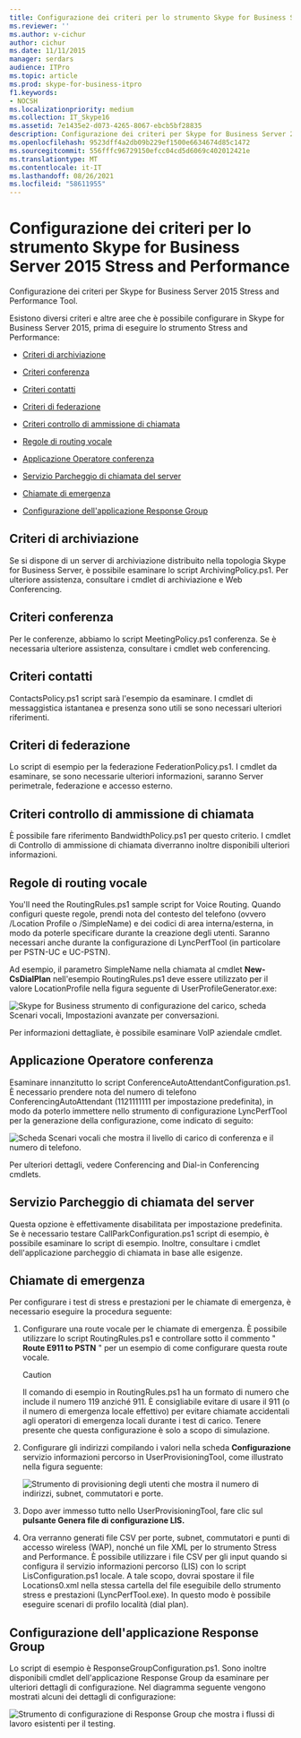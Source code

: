 ```yaml
---
title: Configurazione dei criteri per lo strumento Skype for Business Server 2015 Stress and Performance
ms.reviewer: ''
ms.author: v-cichur
author: cichur
ms.date: 11/11/2015
manager: serdars
audience: ITPro
ms.topic: article
ms.prod: skype-for-business-itpro
f1.keywords:
- NOCSH
ms.localizationpriority: medium
ms.collection: IT_Skype16
ms.assetid: 7e1435e2-d073-4265-8067-ebcb5bf28835
description: Configurazione dei criteri per Skype for Business Server 2015 Stress and Performance Tool.
ms.openlocfilehash: 9523dff4a2db09b229ef1500e6634674d85c1472
ms.sourcegitcommit: 556fffc96729150efcc04cd5d6069c402012421e
ms.translationtype: MT
ms.contentlocale: it-IT
ms.lasthandoff: 08/26/2021
ms.locfileid: "58611955"
---
```

# <a name="configuring-policies-for-the-skype-for-business-server-2015-stress-and-performance-tool"></a>Configurazione dei criteri per lo strumento Skype for Business Server 2015 Stress and Performance
 
Configurazione dei criteri per Skype for Business Server 2015 Stress and Performance Tool.
  
Esistono diversi criteri e altre aree che è possibile configurare in Skype for Business Server 2015, prima di eseguire lo strumento Stress and Performance:
  
- [Criteri di archiviazione](configuring-policies.md#ArchivingPolicy)
    
- [Criteri conferenza](configuring-policies.md#ConferencingPolicy)
    
- [Criteri contatti](configuring-policies.md#ContactsPolicy)
    
- [Criteri di federazione](configuring-policies.md#FederationPolicy)
    
- [Criteri controllo di ammissione di chiamata](configuring-policies.md#CACPolicy)
    
- [Regole di routing vocale](configuring-policies.md#VoiceRoutingRules)
    
- [Applicazione Operatore conferenza](configuring-policies.md#ConfAttendantApp)
    
- [Servizio Parcheggio di chiamata del server](configuring-policies.md#ServerCallParkServ)
    
- [Chiamate di emergenza](configuring-policies.md#EmergencyCalls)
    
- [Configurazione dell'applicazione Response Group](configuring-policies.md#ConfigResponseGroupApp)
    
## <a name="archiving-policy"></a>Criteri di archiviazione
<a name="ArchivingPolicy"> </a>

Se si dispone di un server di archiviazione distribuito nella topologia Skype for Business Server, è possibile esaminare lo script ArchivingPolicy.ps1. Per ulteriore assistenza, consultare i cmdlet di archiviazione e Web Conferencing.
  
## <a name="conferencing-policy"></a>Criteri conferenza
<a name="ConferencingPolicy"> </a>

Per le conferenze, abbiamo lo script MeetingPolicy.ps1 conferenza. Se è necessaria ulteriore assistenza, consultare i cmdlet web conferencing.
  
## <a name="contacts-policy"></a>Criteri contatti
<a name="ContactsPolicy"> </a>

ContactsPolicy.ps1 script sarà l'esempio da esaminare. I cmdlet di messaggistica istantanea e presenza sono utili se sono necessari ulteriori riferimenti.
  
## <a name="federation-policy"></a>Criteri di federazione
<a name="FederationPolicy"> </a>

Lo script di esempio per la federazione FederationPolicy.ps1. I cmdlet da esaminare, se sono necessarie ulteriori informazioni, saranno Server perimetrale, federazione e accesso esterno.
  
## <a name="call-admission-control-policy"></a>Criteri controllo di ammissione di chiamata
<a name="CACPolicy"> </a>

È possibile fare riferimento BandwidthPolicy.ps1 per questo criterio. I cmdlet di Controllo di ammissione di chiamata diverranno inoltre disponibili ulteriori informazioni.
  
## <a name="voice-routing-rules"></a>Regole di routing vocale
<a name="VoiceRoutingRules"> </a>

You'll need the RoutingRules.ps1 sample script for Voice Routing. Quando configuri queste regole, prendi nota del contesto del telefono (ovvero /Location Profile o /SimpleName) e dei codici di area interna/esterna, in modo da poterle specificare durante la creazione degli utenti. Saranno necessari anche durante la configurazione di LyncPerfTool (in particolare per PSTN-UC e UC-PSTN).
  
Ad esempio, il parametro SimpleName nella chiamata al cmdlet **New-CsDialPlan** nell'esempio RoutingRules.ps1 deve essere utilizzato per il valore LocationProfile nella figura seguente di UserProfileGenerator.exe:
  
![Skype for Business strumento di configurazione del carico, scheda Scenari vocali, Impostazioni avanzate per conversazioni.](../../media/59f42e4e-8f1e-4d43-9ae2-9e6026191951.png)
  
Per informazioni dettagliate, è possibile esaminare VoIP aziendale cmdlet.
  
## <a name="conference-attendant-application"></a>Applicazione Operatore conferenza
<a name="ConfAttendantApp"> </a>

Esaminare innanzitutto lo script ConferenceAutoAttendantConfiguration.ps1. È necessario prendere nota del numero di telefono ConferencingAutoAttendant (1121111111 per impostazione predefinita), in modo da poterlo immettere nello strumento di configurazione LyncPerfTool per la generazione della configurazione, come indicato di seguito:
  
![Scheda Scenari vocali che mostra il livello di carico di conferenza e il numero di telefono.](../../media/a3ea5fc0-8b3d-4842-b809-f137f470dbdc.png)
  
Per ulteriori dettagli, vedere Conferencing and Dial-in Conferencing cmdlets.
  
## <a name="server-call-park-service"></a>Servizio Parcheggio di chiamata del server
<a name="ServerCallParkServ"> </a>

Questa opzione è effettivamente disabilitata per impostazione predefinita. Se è necessario testare CallParkConfiguration.ps1 script di esempio, è possibile esaminare lo script di esempio. Inoltre, consultare i cmdlet dell'applicazione parcheggio di chiamata in base alle esigenze.
  
## <a name="emergency-calls"></a>Chiamate di emergenza
<a name="EmergencyCalls"> </a>

Per configurare i test di stress e prestazioni per le chiamate di emergenza, è necessario eseguire la procedura seguente:
  
1. Configurare una route vocale per le chiamate di emergenza. È possibile utilizzare lo script RoutingRules.ps1 e controllare sotto il commento " **Route E911 to PSTN** " per un esempio di come configurare questa route vocale.
    
    > [!CAUTION]
    > Il comando di esempio in RoutingRules.ps1 ha un formato di numero che include il numero 119 anziché 911. È consigliabile evitare di usare il 911 (o il numero di emergenza locale effettivo) per evitare chiamate accidentali agli operatori di emergenza locali durante i test di carico. Tenere presente che questa configurazione è solo a scopo di simulazione. 
  
2. Configurare gli indirizzi compilando i valori nella scheda **Configurazione** servizio informazioni percorso in UserProvisioningTool, come illustrato nella figura seguente:
    
     ![Strumento di provisioning degli utenti che mostra il numero di indirizzi, subnet, commutatori e porte.](../../media/ebe85a0c-750f-4301-97d4-d158a40ea98a.png)
  
3. Dopo aver immesso tutto nello UserProvisioningTool, fare clic sul **pulsante Genera file di configurazione LIS.**
    
4. Ora verranno generati file CSV per porte, subnet, commutatori e punti di accesso wireless (WAP), nonché un file XML per lo strumento Stress and Performance. È possibile utilizzare i file CSV per gli input quando si configura il servizio informazioni percorso (LIS) con lo script LisConfiguration.ps1 locale. A tale scopo, dovrai spostare il file Locations0.xml nella stessa cartella del file eseguibile dello strumento stress e prestazioni (LyncPerfTool.exe). In questo modo è possibile eseguire scenari di profilo località (dial plan).
    
## <a name="configuring-response-group-application"></a>Configurazione dell'applicazione Response Group
<a name="ConfigResponseGroupApp"> </a>

Lo script di esempio è ResponseGroupConfiguration.ps1. Sono inoltre disponibili cmdlet dell'applicazione Response Group da esaminare per ulteriori dettagli di configurazione. Nel diagramma seguente vengono mostrati alcuni dei dettagli di configurazione:
  
![Strumento di configurazione di Response Group che mostra i flussi di lavoro esistenti per il testing.](../../media/e218a345-4813-4332-8cff-b48de05017ef.jpg)
  

